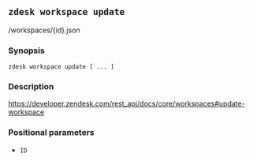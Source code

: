 ## `zdesk workspace update`

/workspaces/{id}.json

### Synopsis

    zdesk workspace update [ ... ]

### Description

https://developer.zendesk.com/rest_api/docs/core/workspaces#update-workspace

### Positional parameters

* `ID`

